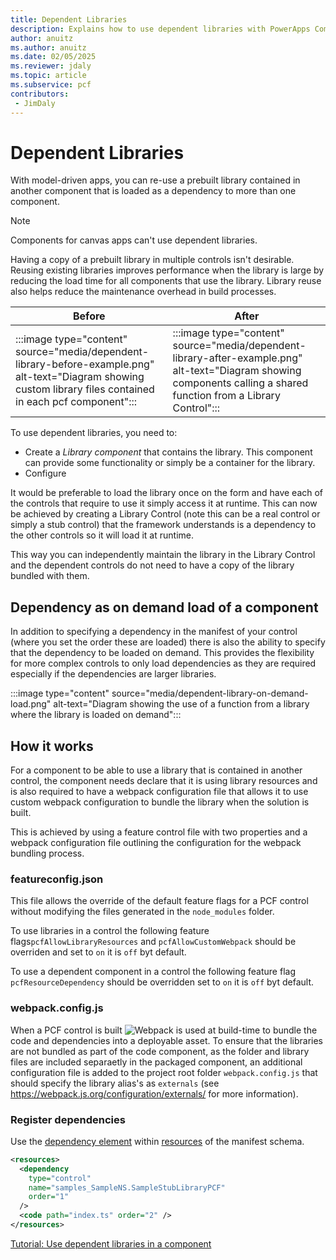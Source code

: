 ```yaml
---
title: Dependent Libraries
description: Explains how to use dependent libraries with PowerApps Component Framework (PCF) controls.
author: anuitz
ms.author: anuitz
ms.date: 02/05/2025
ms.reviewer: jdaly
ms.topic: article
ms.subservice: pcf
contributors:
 - JimDaly
---
```

# Dependent Libraries

With model-driven apps, you can re-use a prebuilt library contained in another component that is loaded as a dependency to more than one component.

> [!NOTE]
> Components for canvas apps can't use dependent libraries.

Having a copy of a prebuilt library in multiple controls isn't desirable. Reusing existing libraries improves performance when the library is large by reducing the load time for all components that use the library.  Library reuse also helps reduce the maintenance overhead in build processes.

|Before|After|
|---|---|
|:::image type="content" source="media/dependent-library-before-example.png" alt-text="Diagram showing custom library files contained in each pcf component":::|:::image type="content" source="media/dependent-library-after-example.png" alt-text="Diagram showing components calling a shared function from a Library Control":::|

To use dependent libraries, you need to:

- Create a *Library component* that contains the library. This component can provide some functionality or simply be a container for the library.
- Configure









It would be preferable to load the library once on the form and have each of the controls that require to use it simply access it at runtime. This can now be achieved by creating a Library Control (note this can be a real control or simply a stub control) that the framework understands is a dependency to the other controls so it will load it at runtime.




This way you can independently maintain the library in the Library Control and the dependent controls do not need to have a copy of the library bundled with them.


## Dependency as on demand load of a component

In addition to specifying a dependency in the manifest of your control (where you set the order these are loaded) there is also the ability to specify that the dependency to be loaded on demand. This provides the flexibility for more complex controls to only load dependencies as they are required especially if the dependencies are larger libraries. 

:::image type="content" source="media/dependent-library-on-demand-load.png" alt-text="Diagram showing the use of a function from a library where the library is loaded on demand":::
<!-- See source \media\src\pcf_events_dependencies_diagrams.vsdx -->


## How it works


<!--Is the feature flag file still required?--> 

For a component to be able to use a library that is contained in another control, the component needs declare that it is using library resources and is also required to have a webpack configuration file that allows it to use custom webpack configuration to bundle the library when the solution is built. 

This is achieved by using a feature control file with two properties and a webpack configuration file outlining the configuration for the webpack bundling process.

### featureconfig.json

This file allows the override of the default feature flags for a PCF control without modifying the files generated in the `node_modules` folder. 

To use libraries in a control the following feature flags`pcfAllowLibraryResources` and `pcfAllowCustomWebpack` should be overriden and set to `on` it is `off` byt default. 

To use a dependent component in a control the following feature flag `pcfResourceDependency` should be overridden set to `on` it is `off` byt default.

### webpack.config.js

<!--Someone please check my description below is accurate -->
When a PCF control is built ![Webpack](https://webpack.js.org/) is used at build-time to bundle the code and dependencies into a deployable asset. To ensure that the libraries are not bundled as part of the code component, as the folder and library files are included separaetly in the packaged component, an additional configuration file is added to the project root folder `webpack.config.js` that should specify the library alias's as `externals` (see https://webpack.js.org/configuration/externals/ for more information).


### Register dependencies

Use the [dependency element](manifest-schema-reference/dependency.md) within [resources](manifest-schema-reference/resources.md) of the manifest schema.

```xml
<resources>
  <dependency
    type="control"
    name="samples_SampleNS.SampleStubLibraryPCF"
    order="1"
  />
  <code path="index.ts" order="2" />
</resources>

```

[Tutorial: Use dependent libraries in a component](tutorial-use-dependent-libraries.md)   

